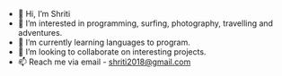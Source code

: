 - 👋 Hi, I’m Shriti
- 👀 I’m interested in programming, surfing, photography, travelling and adventures.
- 🌱 I’m currently learning languages to program.
- 💞️ I’m looking to collaborate on interesting projects.
- 📫 Reach me via email - shriti2018@gmail.com

<!---
Shriti2801/Shriti2801 is a ✨ special ✨ repository because its `README.md` (this file) appears on your GitHub profile.
You can click the Preview link to take a look at your changes.
--->
